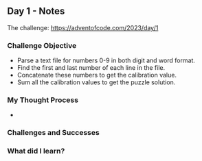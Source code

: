 ## Day 1 - Notes
The challenge: https://adventofcode.com/2023/day/1
### Challenge Objective
* Parse a text file for numbers 0-9 in both digit and word format.
* Find the first and last number of each line in the file.
* Concatenate these numbers to get the calibration value.
* Sum all the calibration values to get the puzzle solution.
### My Thought Process
*
### Challenges and Successes
### What did I learn?
